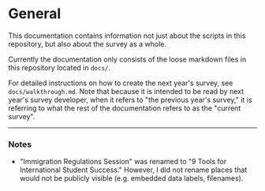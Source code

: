 # General

This documentation contains information not just about the scripts in this
repository, but also about the survey as a whole.

Currently the documentation only consists of the loose markdown files in this
repository located in `docs/`.

For detailed instructions on how to create the next year's survey, see
`docs/walkthrough.md`. Note that because it is intended to be read by next
year's survey developer, when it refers to "the previous year's survey," it is
referring to what the rest of the documentation refers to as the "current
survey".

---

### Notes

- "Immigration Regulations Session" was renamed to "9 Tools for International
  Student Success." However, I did not rename places that would not be publicly
  visible (e.g. embedded data labels, filenames).
